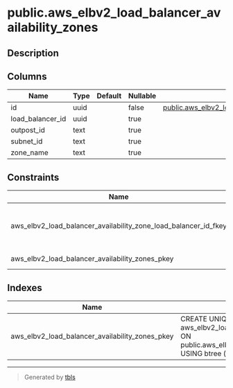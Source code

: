 # public.aws_elbv2_load_balancer_availability_zones

## Description

## Columns

| Name | Type | Default | Nullable | Children | Parents | Comment |
| ---- | ---- | ------- | -------- | -------- | ------- | ------- |
| id | uuid |  | false | [public.aws_elbv2_load_balancer_availability_zone_addresses](public.aws_elbv2_load_balancer_availability_zone_addresses.md) |  |  |
| load_balancer_id | uuid |  | true |  | [public.aws_elbv2_load_balancers](public.aws_elbv2_load_balancers.md) |  |
| outpost_id | text |  | true |  |  |  |
| subnet_id | text |  | true |  |  |  |
| zone_name | text |  | true |  |  |  |

## Constraints

| Name | Type | Definition |
| ---- | ---- | ---------- |
| aws_elbv2_load_balancer_availability_zone_load_balancer_id_fkey | FOREIGN KEY | FOREIGN KEY (load_balancer_id) REFERENCES aws_elbv2_load_balancers(id) ON DELETE CASCADE |
| aws_elbv2_load_balancer_availability_zones_pkey | PRIMARY KEY | PRIMARY KEY (id) |

## Indexes

| Name | Definition |
| ---- | ---------- |
| aws_elbv2_load_balancer_availability_zones_pkey | CREATE UNIQUE INDEX aws_elbv2_load_balancer_availability_zones_pkey ON public.aws_elbv2_load_balancer_availability_zones USING btree (id) |

---

> Generated by [tbls](https://github.com/k1LoW/tbls)
